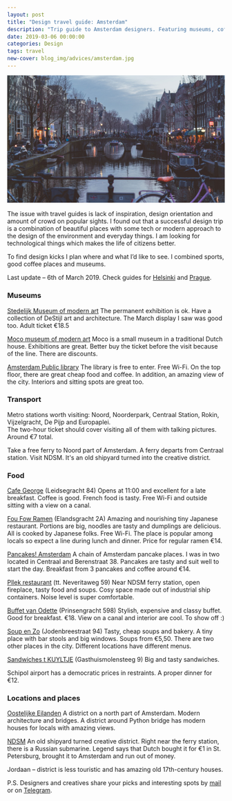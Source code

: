 ```yaml
---
layout: post
title: "Design travel guide: Amsterdam"
description: "Trip guide to Amsterdam designers. Featuring museums, coffee places and environmental design in the the Netherlands capital."
date: 2019-03-06 00:00:00
categories: Design
tags: travel
new-cover: blog_img/advices/amsterdam.jpg
---
```


<span class="p1000">![Amsterdam design travel guide](/blog_img/advices/amsterdam.jpg)</span>

The issue with travel guides is lack of inspiration, design orientation and amount of crowd on popular sights. I found out that a successful design trip is a combination of beautiful places with some tech or modern approach to the design of the environment and everyday things. I am looking for technological things which makes the life of citizens better.

To find design kicks I plan where and what I’d like to see. I combined sports, good coffee places and museums.

Last update – 6th of March 2019. Check guides for [Helsinki](http://yuriy.eu/design/2019/03/07/helsinki-design-guide.html) and [Prague](/design/2019/03/18/prague-design-guide.html). 

### Museums

[Stedelijk Museum of modern art](https://www.stedelijk.nl/en) The permanent exhibition is ok. Have a collection of DeStijl art and architecture. The March display I saw was good too. Adult ticket €18.5

[Moco museum of modern art](https://mocomuseum.com/) Moco is a small museum in a traditional Dutch house. Exhibitions are great. Better buy the ticket before the visit because of the line. There are discounts.

[Amsterdam Public library](https://www.oba.nl/oba/english.html) The library is free to enter. Free Wi-Fi. On the top floor, there are great cheap food and coffee. In addition, an amazing view of the city. Interiors and sitting spots are great too.

### Transport

Metro stations worth visiting: Noord, Noorderpark, Centraal Station, Rokin, Vijzelgracht, De Pijp and Europaplei.<br>The two-hour ticket should cover visiting all of them with talking pictures. Around €7 total.

Take a free ferry to Noord part of Amsterdam. A ferry departs from Centraal station. Visit NDSM. It's an old shipyard turned into the creative district. 

### Food

[Cafe George](http://www.cafegeorge.nl/george-amsterdam) (Leidsegracht 84) Opens at 11:00 and excellent for a late breakfast. Coffee is good. French food is tasty. Free Wi-Fi and outside sitting with a view on a canal.

[Fou Fow Ramen](https://foufow.nl) (Elandsgracht 2A) Amazing and nourishing tiny Japanese restaurant. Portions are big, noodles are tasty and dumplings are delicious. All is cooked by Japanese folks. Free Wi-Fi. The place is popular among locals so expect a line during lunch and dinner. Price for regular ramen €14.

[Pancakes! Amsterdam](https://pancakes.amsterdam) A chain of Amsterdam pancake places. I was in two located in Centraal and Berenstraat 38. Pancakes are tasty and suit well to start the day. Breakfast from 3 pancakes and coffee around €14.

[Pllek restaurant](http://www.pllek.nl) (tt. Neveritaweg 59) Near NDSM ferry station, open fireplace, tasty food and soups. Cosy space made out of industrial ship containers. Noise level is super comfortable.

[Buffet van Odette](https://english.buffet-amsterdam.nl/english/#menu) (Prinsengracht 598) Stylish, expensive and classy buffet. Good for breakfast. €18. View on a canal and interior are cool. To show off :)

[Soup en Zo](https://soupenzo.nl)  (Jodenbreestraat 94) Tasty, cheap soups and bakery. A tiny place with bar stools and big windows. Soups from €5,50. There are two other places in the city. Different locations have different menus.

[Sandwiches t KUYLTJE](http://kuyltje.nl) (Gasthuismolensteeg 9) Big and tasty sandwiches.

Schipol airport has a democratic prices in restraints. A proper dinner for €12.

### Locations and places

[Oostelijke Eilanden](https://www.iamsterdam.com/en/about-amsterdam/amsterdam-neighbourhoods/oostelijke-eilanden) A district on a north part of Amsterdam. Modern architecture and bridges. A district around Python bridge has modern houses for locals with amazing views. 

[NDSM](https://www.iamsterdam.com/en/about-amsterdam/amsterdam-neighbourhoods/ndsm) An old shipyard turned creative district. Right near the ferry station, there is a Russian submarine. Legend says that Dutch bought it for €1 in St. Petersburg, brought it to Amsterdam and run out of money.

Jordaan – district is less touristic and has amazing old 17th-century houses. 

P.S. Designers and creatives share your picks and interesting spots by <a href="mailto:yuriysteam@icloud.com" target="_top">mail</a> or on <a href="https://t.me/yuriysteam">Telegram</a>.